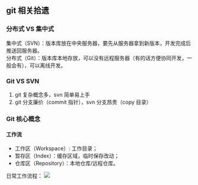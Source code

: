 ## git 相关拾遗

### 分布式 VS 集中式

集中式（SVN）：版本库放在中央服务器，要先从服务器拿到新版本，开发完成后推送回服务器。  
分布式（Git）：版本库本地存放，可以没有远程服务器（有的话方便协同开发，一般会有），可以离线开发。

### Git VS SVN

1. git 复杂概念多，svn 简单易上手
2. git 分支廉价（commit 指针），svn 分支昂贵（copy 目录）

### Git 核心概念

#### 工作流

- 工作区（Workspace）: 工作目录；
- 暂存区（Index）：缓存区域，临时保存改动；
- 仓库区（Repository）：本地仓库/远程仓库。

日常工作流程：
<image src="./images/git_daily_work.jpg">

